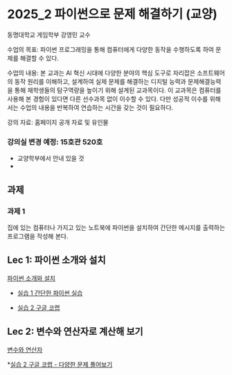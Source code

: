 # 2025_2 파이썬으로 문제 해결하기 (교양)

동명대학교 게임학부 강영민 교수

수업의 목표: 파이썬 프로그래밍을 통해 컴퓨터에게 다양한 동작을 수행하도록 하여 문제를 해결할 수 있다.

수업의 내용: 본 교과는 AI 혁신 시대에 다양한 분야의 핵심 도구로 자리잡은 소프트웨어의 동작 원리를 이해하고, 설계하여 실제 문제를 해결하는 디지털 능력과 문제해결능력을 통해 재학생들의 탐구역량을 높이기 위해 설계된 교과목이다. 이 교과목은 컴퓨터를 사용해 본 경험이 있다면 다른 선수과목 없이 이수할 수 있다. 다만 성공적 이수를 위해서는 수업의 내용을 반복하여 연습하는 시간을 갖는 것이 필요하다. 

강의 자료: 홈페이지 공개 자료 및 유인물

### 강의실 변경 예정: 15호관 520호
- 교양학부에서 안내 있을 것
- 
## 과제

### 과제 1
집에 있는 컴퓨터나 가지고 있는 노트북에 파이썬을 설치하여 간단한 메시지를 출력하는 프로그램을 작성해 본다.

## Lec 1: 파이썬 소개와 설치

[파이썬 소개와 설치](https://github.com/dknife/2025_2_Python/raw/main/Lectures/1%EC%9E%A5_%ED%8C%8C%EC%9D%B4%EC%8D%AC%EC%86%8C%EA%B0%9C.pdf)

* [실습 1 간단한 파이썬 실습](https://github.com/dknife/2025_2_Python/tree/main/Lectures/Lec01Ex)

* [실습 2 구글 코랩](https://colab.research.google.com/drive/1dp5Mph3oMCkQZTp73zoHmM0-WTNR522D?usp=sharing)


## Lec 2: 변수와 연산자로 계산해 보기

[변수와 연산자](https://github.com/dknife/2025_2_Python/raw/main/Lectures/2%EC%9E%A5_%EB%B3%80%EC%88%98%EC%99%80%EC%97%B0%EC%82%B0%EC%9E%90.pdf)

*[실습 2 구글 코랩 - 다양한 문제 풀어보기](https://colab.research.google.com/drive/1lEjsDMkY-YdrbyGnT6GcnSUUCgVz2JUV?usp=sharing)
